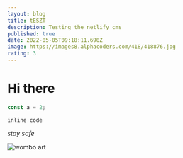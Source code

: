 ```yaml
---
layout: blog
title: tESZT
description: Testing the netlify cms
published: true
date: 2022-05-05T09:18:11.690Z
image: https://images8.alphacoders.com/418/418876.jpg
rating: 3
---
```

# Hi there

```javascript
const a = 2;
```

`inline code`

*stay safe*

![wombo art](/assets/images/enigma.jpg "Gigantic image")